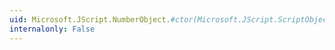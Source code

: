 ```yaml
---
uid: Microsoft.JScript.NumberObject.#ctor(Microsoft.JScript.ScriptObject,System.Object)
internalonly: False
---
```

